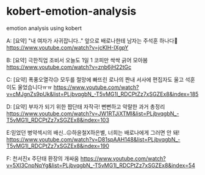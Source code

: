 # kobert-emotion-analysis
emotion analysis using kobert

A: [요약] "내 여자가 사귀잡니다.." 앞으로 배로나한테 남자는 주석훈 하나다💙    
https://www.youtube.com/watch?v=jcKlH-IXgpY  

B: [요약] 극한직업 조비서 오늘도 1일 1 코피만 싹싹 긁어 모아봄
https://www.youtube.com/watch?v=znb6jH22tGc

C: [요약] 폭풍오열각😥 모두를 절망에 빠뜨린 로나의 짠내 서사에 편집자도 울고 석훈이도 울었습니다ㅠㅠ
https://www.youtube.com/watch?v=cMJgnZs9pUk&list=PLjbvqgbN_-T5vMG1I_RDCPtZz7xSGZEx8&index=185  

D: [요약] 부자가 되기 위한 짭단태 자작극! 뻔뻔하고 악랄한 과거 총정리
https://www.youtube.com/watch?v=JW1RTJiXTMI&list=PLjbvqgbN_-T5vMG1I_RDCPtZz7xSGZEx8&index=103

E:믿었던 병약섹시의 배신..😖하윤철X하은별, 너희는 배로나에게 그러면 안 돼!  
https://www.youtube.com/watch?v=D81spAAH148&list=PLjbvqgbN_-T5vMG1I_RDCPtZz7xSGZEx8&index=190  

F: 천서진x 주단태 환장의 개싸움
https://www.youtube.com/watch?v=5XI3CnpNqYg&list=PLjbvqgbN_-T5vMG1I_RDCPtZz7xSGZEx8&index=54
